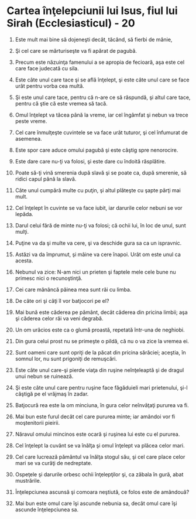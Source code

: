 # Cartea &#238;n&#355;elepciunii lui Isus, fiul lui Sirah (Ecclesiasticul) - 20

1. Este mult mai bine să dojeneşti decât, tăcând, să fierbi de mânie, 

2. Şi cel care se mărturiseşte va fi apărat de pagubă. 

3. Precum este năzuinţa famenului a se apropia de fecioară, aşa este cel care face judecată cu sila. 

4. Este câte unul care tace şi se află înţelept, şi este câte unul care se face urât pentru vorba cea multă. 

5. Şi este unul care tace, pentru că n-are ce să răspundă, şi altul care tace, pentru că ştie că este vremea să tacă. 

6. Omul înţelept va tăcea până la vreme, iar cel îngâmfat şi nebun va trece peste vreme. 

7. Cel care înmulţeşte cuvintele se va face urât tuturor, şi cel înfumurat de asemenea. 

8. Este spor care aduce omului pagubă şi este câştig spre nenorocire. 

9. Este dare care nu-ţi va folosi, şi este dare cu îndoită răsplătire. 

10. Poate să-ţi vină smerenia după slavă şi se poate ca, după smerenie, să ridici capul până la slavă. 

11. Câte unul cumpără multe cu puţin, şi altul plăteşte cu şapte părţi mai mult. 

12. Cel înţelept în cuvinte se va face iubit, iar darurile celor nebuni se vor lepăda. 

13. Darul celui fără de minte nu-ţi va folosi; că ochii lui, în loc de unul, sunt mulţi. 

14. Puţine va da şi multe va cere, şi va deschide gura sa ca un ispravnic. 

15. Astăzi va da împrumut, şi mâine va cere înapoi. Urât om este unul ca acesta. 

16. Nebunul va zice: N-am nici un prieten şi faptele mele cele bune nu primesc nici o recunoştinţă. 

17. Cei care mănâncă pâinea mea sunt răi cu limba. 

18. De câte ori şi câţi îl vor batjocori pe el? 

19. Mai bună este căderea pe pământ, decât căderea din pricina limbii; aşa şi căderea celor răi va veni degrabă. 

20. Un om urâcios este ca o glumă proastă, repetată într-una de neghiobi. 

21. Din gura celui prost nu se primeşte o pildă, că nu o va zice la vremea ei. 

22. Sunt oameni care sunt opriţi de la păcat din pricina sărăciei; aceştia, în somnul lor, nu sunt prigoniţi de remuşcări. 

23. Este câte unul care-şi pierde viaţa din ruşine neînţeleaptă şi de dragul unui nebun se ruinează. 

24. Şi este câte unul care pentru ruşine face făgăduieli mari prietenului, şi-l câştigă pe el vrăjmaş în zadar. 

25. Batjocură rea este la om minciuna, în gura celor neînvăţaţi pururea va fi. 

26. Mai bun este furul decât cel care pururea minte; iar amândoi vor fi moştenitorii pieirii. 

27. Năravul omului mincinos este ocară şi ruşinea lui este cu el pururea. 

28. Cel înţelept la cuvânt se va înălţa şi omul înţelept va plăcea celor mari. 

29. Cel care lucrează pământul va înălţa stogul său, şi cel care place celor mari se va curăţi de nedreptate. 

30. Ospeţele şi darurile orbesc ochii înţelepţilor şi, ca zăbala în gură, abat mustrările. 

31. Înţelepciunea ascunsă şi comoara neştiută, ce folos este de amândouă? 

32. Mai bun este omul care îşi ascunde nebunia sa, decât omul care îşi ascunde înţelepciunea sa. 

